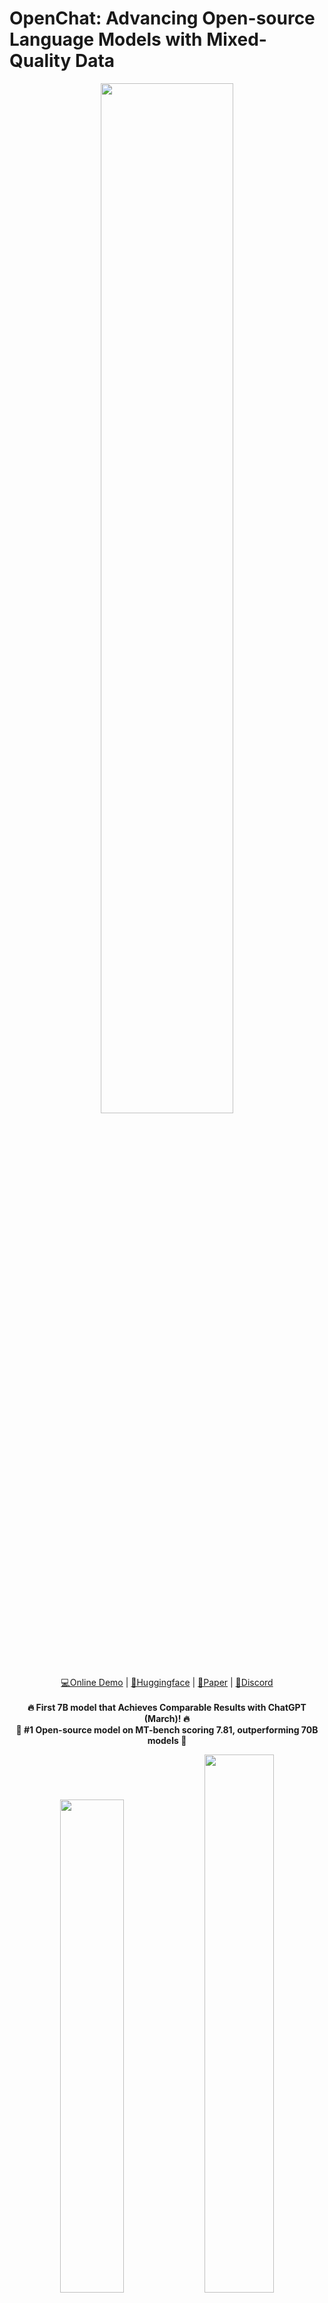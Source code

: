 # OpenChat: Advancing Open-source Language Models with Mixed-Quality Data

<div align="center">
  <img src="assets/logo_new.png" style="width: 65%">
</div>

<p align="center">
  <a href="https://openchat.team">💻Online Demo</a> |
  <a href="https://huggingface.co/openchat">🤗Huggingface</a> |
  <a href="https://arxiv.org/pdf/2309.11235.pdf">📃Paper</a> |
  <a href="https://discord.gg/pQjnXvNKHY">💭Discord</a> 
  <br><br>
  <strong>🔥 First 7B model that Achieves Comparable Results with ChatGPT (March)! 🔥</strong>
  <br>
  <strong>🤖 #1 Open-source model on MT-bench scoring 7.81, outperforming 70B models 🤖</strong>
  <br>
</p>

<div align="center">
  <img src="assets/openchat.png" style="width: 45%;">
  <img src="assets/openchat_grok.png" style="width: 47%;">
</div>

- OpenChat is an innovative library of **open-source language models**, fine-tuned with [**C-RLFT**](https://arxiv.org/pdf/2309.11235.pdf) - a strategy inspired by offline reinforcement learning.
- Our models learn from mixed-quality data without preference labels, delivering exceptional performance on par with `ChatGPT`, even with a `7B` model which can be run on a **consumer GPU (e.g. RTX 3090)**.
- Despite our simple approach, we are committed to developing a high-performance, commercially viable, open-source large language model, and we continue to make significant strides toward this vision.

[![DOI](https://zenodo.org/badge/645397533.svg)](https://zenodo.org/badge/latestdoi/645397533)

# ✨News

- [2023/11/01] We released the [OpenChat-3.5-7B](https://huggingface.co/openchat/openchat_3.5) model, surpassing ChatGPT on various benchmarks 🔥.

- [2023/09/21] We released our paper [OpenChat: Advancing Open-source Language Models with Mixed-Quality Data](https://arxiv.org/pdf/2309.11235.pdf).

- [2023/09/03] We released the [OpenChat V3.2 SUPER]([#models](https://huggingface.co/openchat/openchat_v3.2_super)) model.

- [2023/08/04] We have launched an [Online Demo](https://openchat.team) featuring the latest version, OpenChat 3.2.

- [2023/07/30] We are thrilled to introduce the [OpenChat V3 model series](#models), based on Llama 2, and now available for free for commercial use!

- [2023/07/07] We released the [OpenChat V2 model series](#legacy-models).

- [2023/07/01] We released the [OpenChat V1 model series](#legacy-models).

# 🏷️Benchmarks

| Model              | # Params | Average  | MT-Bench     | AGIEval  | BBH MC   | TruthfulQA    | MMLU         | HumanEval       | BBH CoT     | GSM8K        |
|--------------------|----------|----------|--------------|----------|----------|---------------|--------------|-----------------|-------------|--------------|
| OpenChat-3.5       | **7B**   | **61.6** | 7.81         | **47.4** | **47.6** | **59.1**      | 64.3         | **55.5**        | 63.5        | **77.3**     |
| ChatGPT (March)*   | ?        | 61.5     | **7.94**     | 47.1     | **47.6** | 57.7          | **67.3**     | 48.1            | **70.1**    | 74.9         |
|                    |          |          |              |          |          |               |              |                 |             |              |
| OpenHermes 2.5     | 7B       | 59.3     | 7.54         | 46.5     | 49.4     | 57.5          | 63.8         | 48.2            | 59.9        | 73.5         |
| OpenOrca Mistral   | 7B       | 52.7     | 6.86         | 42.9     | 49.4     | 45.9          | 59.3         | 38.4            | 58.1        | 59.1         |
| Zephyr-β^          | 7B       | 34.6     | 7.34         | 39.0     | 40.6     | 40.8          | 39.8         | 22.0            | 16.0        | 5.1          |
| Mistral**          | 7B       | -        | 6.84         | 38.0     | 39.0     | -             | 60.1         | 30.5            | -           | 52.2         |
| Open-source SOTA** | 13B-70B  | 61.4     | 7.71         | 41.7     | 49.7     | 62.3          | 63.7         | 73.2            | 41.4        | 82.3         |
|                    |          |          | WizardLM 70B | Orca 13B | Orca 13B | Platypus2 70B | WizardLM 70B | WizardCoder 34B | Flan-T5 11B | MetaMath 70B |

<details>
  <summary>Evaluation details</summary>
*: ChatGPT (March) results are from GPT-4 Technical Report, Chain-of-Thought Hub, and our evaluation.

^: Zephyr-β often fails to follow few-shot CoT instructions, likely because it was aligned with only chat data but not trained on few-shot data.

 **: Mistral and Open-source SOTA results are taken from reported results in instruction-tuned model papers and official repositories.

All models are evaluated in chat mode (e.g. with the respective conversation template applied). All zero-shot benchmarks follow the same setting as in the AGIEval paper and Orca paper. CoT tasks use the same configuration as Chain-of-Thought Hub, HumanEval is evaluated with EvalPlus, and MT-bench is run using FastChat. To reproduce our results, follow the instructions below.
</details>

<details>
  <summary>Reproducing benchmarks</summary>

Reasoning:

Note: Please run the following commands at the base directory of this repository.

```bash
python -m ochat.evaluation.run_eval --condition "GPT4 Correct" --model openchat/openchat_3.5
python ochat/evaluation/view_results.py
```

HumanEval:

Note: Please run the following commands at the base directory of this repository.

```bash
python -m ochat.evaluation.run_eval --condition "Code" --eval_sets coding --model openchat/openchat_3.5
python ochat/evaluation/convert_to_evalplus.py
```

Then all humaneval code samples are placed in `ochat/evaluation/evalplus_codegen`. Use the following command to evaluate an individual code sample named `samples.jsonl` using Docker as a sandbox.

```bash
docker run -v $(pwd):/app ganler/evalplus:latest --dataset humaneval --samples samples.jsonl
```

MT-Bench:

Please first launch a local API server, then download FastChat and run the following commands.

Note: Due to non-zero temperature and GPT-4 API changes over time, there might be variations in the results.

```bash
cd fastchat/llm_judge
python gen_api_answer.py --model openchat_3.5 --max-tokens 4096 --parallel 128 --openai-api-base http://localhost:18888/v1
python gen_judgment.py --model-list openchat_3.5 --parallel 8 --mode single
```

</details>

## Comparison with [X.AI Grok](https://x.ai/)

|              | License     | # Param | Average  | MMLU | HumanEval | MATH     | GSM8k    |
|--------------|-------------|---------|----------|------|-----------|----------|----------|
| OpenChat 3.5 | Apache-2.0  | 7B      | **56.4** | 64.3 | 55.5      | **28.6** | **77.3** |
| Grok-0       | Proprietary | 33B     | 44.5     | 65.7 | 39.7      | 15.7     | 56.8     |
| Grok-1       | Proprietary | ?       | 55.8     | 73   | 63.2      | 23.9     | 62.9     |

# ⬇️Installation
> [!NOTE]
> Need [`pytorch`](https://pytorch.org/get-started/locally/#start-locally) to run OpenChat

## pip

```bash
pip3 install ochat
```
> [!IMPORTANT]
> If you facing issue using pip, try Anaconda way below or check [issue](https://github.com/imoneoi/openchat/issues/41)

## Anaconda

```bash
conda create -y --name openchat python=3.11
conda activate openchat

pip3 install torch torchvision torchaudio --index-url https://download.pytorch.org/whl/cu118

pip3 install ochat
```

## Windows (WSL 1.x, Ubuntu-22.04)

```bash
sudo apt update
sudo apt install build-essential

sudo apt install -y curl
curl -o miniconda.sh https://repo.anaconda.com/miniconda/Miniconda3-latest-Linux-x86_64.sh
bash miniconda.sh

# Restart WSL terminal if the following conda command does not work

conda create -y --name openchat python=3.11
conda activate openchat - enter environment

pip3 install ochat
```

## From source

<details>
  <summary>Installing ochat from source</summary>

```bash
git clone https://github.com/imoneoi/openchat
cd openchat

pip3 install --upgrade pip  # enable PEP 660 support
pip3 install -e .
```
</details>



# 🚀 Deploy API server

### For a single GPU (e.g. RTX 3090, 4090)

```bash
python -m ochat.serving.openai_api_server --model openchat/openchat_3.5
```

### For multiple GPUs (tensor parallel)

```bash
# N is the number of tensor parallel GPUs
python -m ochat.serving.openai_api_server --model openchat/openchat_3.5 --engine-use-ray --worker-use-ray --tensor-parallel-size N
```

use `-h` to see more settings
```bash
python -m ochat.serving.openai_api_server --model openchat/openchat_3.5 -h
```

<details>
  <summary>Deploy as online service</summary>

If you want to deploy the server as an online service, you can use `--api-keys sk-KEY1 sk-KEY2 ...` to specify allowed API keys and `--disable-log-requests --disable-log-stats --log-file openchat.log` for logging only to a file. For security purposes, we recommend using an [HTTPS gateway](https://fastapi.tiangolo.com/es/deployment/concepts/#security-https) in front of the server.

</details>

## Request example


Once started, the server listens at `localhost:18888` for requests and is compatible with the [OpenAI ChatCompletion API specifications](https://platform.openai.com/docs/api-reference/chat). 

```bash
curl http://localhost:18888/v1/chat/completions \
  -H "Content-Type: application/json" \
  -d '{
    "model": "openchat_3.5",
    "messages": [{"role": "user", "content": "You are a large language model named OpenChat. Write a poem to describe yourself"}]
  }'
```

### Coding Mode

```bash
curl http://localhost:18888/v1/chat/completions \
  -H "Content-Type: application/json" \
  -d '{
    "model": "openchat_3.5",
    "condition": "Code",
    "messages": [{"role": "user", "content": "Write an aesthetic TODO app using HTML5 and JS, in a single file. You should use round corners and gradients to make it more aesthetic."}]
  }'
```

</details>

# <a id="web-ui"></a> 🌐Web UI - [OpenChat-UI](https://github.com/imoneoi/openchat-ui)

After launching the API server, OpenChat provide user interface that easy to interact with. [Click here to check Web UI](https://github.com/imoneoi/openchat-ui)

# 🤗Inference with Huggingface

> [!WARNING]
> Slow and not recommended

```python
import transformers
tokenizer = transformers.AutoTokenizer.from_pretrained("openchat/openchat_3.5")

# Single-turn
tokens = tokenizer("GPT4 Correct User: Hello<|end_of_turn|>GPT4 Correct Assistant:").input_ids
assert tokens == [1, 420, 6316, 28781, 3198, 3123, 1247, 28747, 22557, 32000, 420, 6316, 28781, 3198, 3123, 21631, 28747]

# Multi-turn
tokens = tokenizer("GPT4 Correct User: Hello<|end_of_turn|>GPT4 Correct Assistant: Hi<|end_of_turn|>GPT4 Correct User: How are you today?<|end_of_turn|>GPT4 Correct Assistant:").input_ids
assert tokens == [1, 420, 6316, 28781, 3198, 3123, 1247, 28747, 22557, 32000, 420, 6316, 28781, 3198, 3123, 21631, 28747, 15359, 32000, 420, 6316, 28781, 3198, 3123, 1247, 28747, 1602, 460, 368, 3154, 28804, 32000, 420, 6316, 28781, 3198, 3123, 21631, 28747]

# Coding Mode
tokens = tokenizer("Code User: Implement quicksort using C++<|end_of_turn|>Code Assistant:").input_ids
assert tokens == [1, 7596, 1247, 28747, 26256, 2936, 7653, 1413, 334, 1680, 32000, 7596, 21631, 28747]
```

# <a id="training"></a> 🛠️Training

The OpenChat training system utilizes padding-free training and the [Multipack Sampler](https://github.com/imoneoi/multipack_sampler), achieving a **3~10x** speedup compared to the conventional padded training.

## Choose a base model

OpenChat supports Llama 2 and Mistral models. Please first choose a base model to fit your needs. Each base model has a corresponding weight repo, model type, and recommended batch size as listed below, they should be filled into `BASE_REPO`, `MODEL_TYPE`, and `BATCH_SIZE` in the following instructions.

| Base Model | Size | Weights (with EOT token)          | Model Type              | Recommended Batch Size per GPU (8xA100 80GB) |
|------------|------|-----------------------------------|-------------------------|--------------------------------------|
| Mistral    | 7B   | `imone/Mistral_7B_with_EOT_token` | `openchat_v3.2_mistral` | 83968                                |
| Llama 2    | 7B   | `imone/LLaMA2_7B_with_EOT_token`  | `openchat_v3.2`         | 83968                                |
| Llama 2    | 13B  | `imone/Llama2_13B_with_EOT_token` | `openchat_v3.2`         | 36864                                |

Note: The OpenChat conversation template requires an `<|end_of_turn|>` special token. The base model specified must include this token. Our provided weights are the original base weights with this token added. If you want to add them manually, use the `convert_llama_weights_to_hf_add_tokens.py` or `mistral_add_tokens.py` in the `scripts` directory.

## Installing DeepSpeed

First, ensure that the CUDA `nvcc` compiler is available in your environment. If it is not, install the CUDA toolkit that matches the version used by PyTorch.

Next, install DeepSpeed:

```bash
pip install deepspeed
```

### Preparing Your Data

To utilize the OpenChat trainer, prepare your SFT data into a JSON Lines format where each line corresponds to a `Conversation` object:

```python
class Message(BaseModel):
    role: str     # Must be "user" or "assistant"
    content: str  # Message content
    weight: Optional[float] = None  # Loss weight for this message. Typically 0 for user and 1 for assistant to supervise assistant's responses only


class Conversation(BaseModel):
    items: List[Message]  # All messages within the conversation
    condition: str = ""  # C-RLFT condition, can be any string or empty.
    system: str = ""  # System message for this conversation
```

For basic SFT, assign `weight` as `0` for human messages and `1` for assistant responses.

SFT example:

```json
{"items":[{"role":"user","content":"Hello","weight":0.0},{"role":"assistant","content":"Hi","weight":1.0},{"role":"user","content":"How are you today?","weight":0.0},{"role":"assistant","content":"I'm fine.","weight":1.0}],"system":""}
{"items":[{"role":"user","content":"Who are you?","weight":0.0},{"role":"assistant","content":"I'm OpenChat.","weight":1.0}],"system":"You are a helpful assistant named OpenChat."}
```

For C-RLFT, `condition` should be set as the class the conversation belongs to (e.g. `GPT3` or `GPT4`). The `weight` is assigned as `0` for human messages and `w` for assistant responses, where `w` is the weight of the class (e.g. `0.1` for `GPT3` and `1` for `GPT4`, as found in our C-RLFT paper).

C-RLFT example:

```json
{"items":[{"role":"user","content":"What is C-RLFT?","weight":0.0},{"role":"assistant","content":"C-RLFT is a method for improving open-source LLMs with mixed-quality data.","weight":1.0}],"condition":"GPT4","system":""}
{"items":[{"role":"user","content":"What is C-RLFT?","weight":0.0},{"role":"assistant","content":"I don't know.","weight":0.1}],"condition":"GPT3","system":""}
```

### Pre-tokenizing the Dataset

You'll then need to pre-tokenize the dataset using the command (please specify a filename as `PRETOKENIZED_DATA_OUTPUT_PATH` to store the pretokenized dataset):

```bash
python -m ochat.data.generate_dataset --model-type MODEL_TYPE --model-path BASE_REPO --in-files data.jsonl --out-prefix PRETOKENIZED_DATA_OUTPUT_PATH
```

### Launching the OpenChat Trainer

You can now launch the OpenChat trainer using the command below.
- 13B model requires eight `A/H100s` with 80GB VRAM
- 7B model can be trained with four `A/H100s` with 80GB VRAM or eight `A/H100s` with 40GB VRAM.

For hyperparameters, we recommend first setting the batch size to the recommended batch size. If OOM occurs, try setting it to the exact maximum that VRAM can hold and as a multiple of `2048`.
Other hyperparameters have been carefully selected as the default. Furthermore, the learning rate is automatically determined based on the [inverse square-root rule](https://arxiv.org/abs/2006.09092).

<details>

<summary>Training Commands (click to expand)</summary>

```bash
NUM_GPUS=8

deepspeed --num_gpus=$NUM_GPUS --module ochat.training_deepspeed.train \
          --model_path BASE_REPO \
          --data_prefix PRETOKENIZED_DATA_OUTPUT_PATH \
          --save_path PATH_TO_SAVE_MODEL \
          --batch_max_len BATCH_SIZE \
          --epochs 5 \
          --save_every 1 \
          --deepspeed \
          --deepspeed_config ochat/training_deepspeed/deepspeed_config.json
```

</details>

You can find checkpoints of all epochs in `PATH_TO_SAVE_MODEL`. Then you may evaluate each epoch and choose the best one.

# Limitations

## Foundation Model Limitations
Despite its advanced capabilities, OpenChat is still bound by the limitations inherent in its foundation models. These limitations may impact the model's performance in areas such as:

 - Complex reasoning
 - Mathematical and arithmetic tasks
 - Programming and coding challenges

## Hallucination of Non-existent Information
OpenChat may sometimes generate information that does not exist or is not accurate, also known as "hallucination". Users should be aware of this possibility and verify any critical information obtained  the model.

## Safety
OpenChat may sometimes generate harmful, hate speech, biased responses, or answer unsafe questions. It's crucial to apply additional AI safety measures in use cases that require safe and moderated responses.

# License

Our OpenChat 3.5 `code` and `models` are distributed under the **Apache License 2.0**.

# <a id="models"></a> Models

| Model        | Size | Context | Weights                                                     | Serving                                                                                                     |
|--------------|------|---------|-------------------------------------------------------------|-------------------------------------------------------------------------------------------------------------|
| OpenChat 3.5 | 7B   | 8192    | [Huggingface](https://huggingface.co/openchat/openchat_3.5) | `python -m ochat.serving.openai_api_server --model openchat/openchat_3.5 --engine-use-ray --worker-use-ray` |

## <a id="legacy-models"></a> Legacy Models

The following models are older versions of OpenChat and have inferior performance compared to the latest version. They will be deprecated in the next release. Please note that OpenChat V1 and V2 series are now deprecated, [please install 3.1.x for using V1 and V2 models](https://github.com/imoneoi/openchat/tree/83a683c775c77867cc45937fafdf48e8dcb68daa)

To run the models on multiple GPUs with smaller VRAM, you can enable tensor parallelization, for example, using the `--tensor-parallel-size 2` flag.

| Model        | Size | Context | Weights                                                      | Serving                                                                                                      |
|--------------|------|---------|--------------------------------------------------------------|--------------------------------------------------------------------------------------------------------------|
| OpenChat 3.2 SUPER | 13B  | 4096    | [Huggingface](https://huggingface.co/openchat/openchat_v3.2_super) | `python -m ochat.serving.openai_api_server --model openchat/openchat_v3.2_super --engine-use-ray --worker-use-ray` |

# 💌Contact

We are a student team  Tsinghua University, working on OpenChat, a project that requires additional computing power or LLMs API keys for further development. If you are interested in our project and would like to offer support, please feel free to reach out to us:

* Wang Guan [imonenext at gmail dot com]
* Cheng Sijie [csj23 at mails dot tsinghua dot edu dot cn]

We look forward to hearing  you and collaborating on this exciting project!

# Citation

```
@article{wang2023openchat,
  title={OpenChat: Advancing Open-source Language Models with Mixed-Quality Data},
  author={Wang, Guan and Cheng, Sijie and Zhan, Xianyuan and Li, Xiangang and Song, Sen and Liu, Yang},
  journal={arXiv preprint arXiv:2309.11235},
  year={2023}
}
```

# Acknowledgements

We extend our heartfelt gratitude to Alignment Lab AI, Nous Research, and Pygmalion AI for their substantial contributions to data collection and model training.

Special thanks go to Changling Liu  GPT Desk Pte. Ltd., Qiying Yu at Tsinghua University, Baochang Ma, and Hao Wan from 01.AI company for their generous provision of resources. We are also deeply grateful to Jianxiong Li and Peng Li at Tsinghua University for their insightful discussions.

Furthermore, we appreciate the developers behind the following projects for their significant contributions to our research: [Mistral](https://mistral.ai/), [Chain-of-Thought Hub](https://github.com/FranxYao/chain-of-thought-hub), [Llama 2](https://ai.meta.com/llama/), [Self-Instruct](https://arxiv.org/abs/2212.10560), [FastChat (Vicuna)](https://github.com/lm-sys/FastChat), [Alpaca](https://github.com/tatsu-lab/stanford_alpaca.git), and [StarCoder](https://github.com/bigcode-project/starcoder). Their work has been instrumental in driving our research forward.
